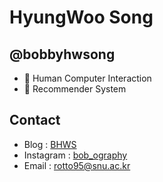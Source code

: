 <!--
**bobbyhwsong/bobbyhwsong** is a ✨ _special_ ✨ repository because its `README.md` (this file) appears on your GitHub profile.

Here are some ideas to get you started:

- 🔭 I’m currently working on ...
- 🌱 I’m currently learning ...
- 👯 I’m looking to collaborate on ...
- 🤔 I’m looking for help with ...
- 💬 Ask me about ...
- 📫 How to reach me: ...
- 😄 Pronouns: ...
- ⚡ Fun fact: ...
-->

# HyungWoo Song
## @bobbyhwsong
- 🔭 Human Computer Interaction
- 🤔 Recommender System

## Contact
- Blog :      [BHWS](https://bobbyhwsong.github.io)
- Instagram : [bob_ography](https://www.instagram.com/bob_ography/)
- Email :     rotto95@snu.ac.kr
